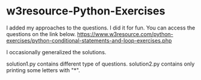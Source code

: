 # w3resource-Python-Exercises

I added my approaches to the questions. I did it for fun. You can access the questions on the link below.
https://www.w3resource.com/python-exercises/python-conditional-statements-and-loop-exercises.php

I occasionally generalized the solutions.

solution1.py contains different type of questions.
solution2.py contains only printing some letters with "*".
